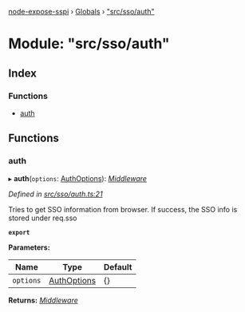 [node-expose-sspi](../README.md) › [Globals](../globals.md) › ["src/sso/auth"](_src_sso_auth_.md)

# Module: "src/sso/auth"

## Index

### Functions

* [auth](_src_sso_auth_.md#auth)

## Functions

###  auth

▸ **auth**(`options`: [AuthOptions](../interfaces/_src_sso_interfaces_.authoptions.md)): *[Middleware](_src_sso_interfaces_.md#middleware)*

*Defined in [src/sso/auth.ts:21](https://github.com/jlguenego/node-expose-sspi/blob/8286242/src/sso/auth.ts#L21)*

Tries to get SSO information from browser. If success, the SSO info
is stored under req.sso

**`export`** 

**Parameters:**

Name | Type | Default |
------ | ------ | ------ |
`options` | [AuthOptions](../interfaces/_src_sso_interfaces_.authoptions.md) | {} |

**Returns:** *[Middleware](_src_sso_interfaces_.md#middleware)*
